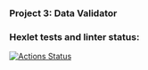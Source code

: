 ### Project 3: Data Validator

### Hexlet tests and linter status:
[![Actions Status](https://github.com/CherepovAlex/java-project-78/actions/workflows/hexlet-check.yml/badge.svg)](https://github.com/CherepovAlex/java-project-78/actions)
